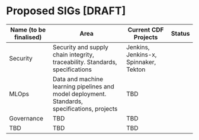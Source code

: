 # Proposed SIGs [DRAFT]

| Name (to be finalised)  | Area        | Current CDF Projects | Status
| ------------------------|-------------|-----------------------|--------------
| Security | Security and supply chain integrity, traceability. Standards, specifications | Jenkins, Jenkins-x, Spinnaker, Tekton | 
| MLOps | Data and machine learning pipelines and model deployment. Standards, specifications, projects | TBD | 
| Governance | TBD | TBD | 
| TBD | TBD | TBD | 

